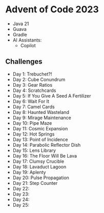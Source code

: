 # Advent of Code 2023

- Java 21
- Guava
- Gradle
- AI Assistants:
  - Copilot

## Challenges

- Day 1: Trebuchet?!
- Day 2: Cube Conundrum
- Day 3: Gear Ratios
- Day 4: Scratchcards
- Day 5: If You Give A Seed A Fertilizer
- Day 6: Wait For It
- Day 7: Camel Cards
- Day 8: Haunted Wasteland 
- Day 9: Mirage Maintenance
- Day 10: Pipe Maze
- Day 11: Cosmic Expansion
- Day 12: Hot Springs
- Day 13: Point of Incidence
- Day 14: Parabolic Reflector Dish
- Day 15: Lens Library
- Day 16: The Floor Will Be Lava
- Day 17: Clumsy Crucible
- Day 18: Lavaduct Lagoon
- Day 19: Aplenty
- Day 20: Pulse Propagation
- Day 21: Step Counter
- Day 22: 
- Day 23: 
- Day 24: 
- Day 25: 
